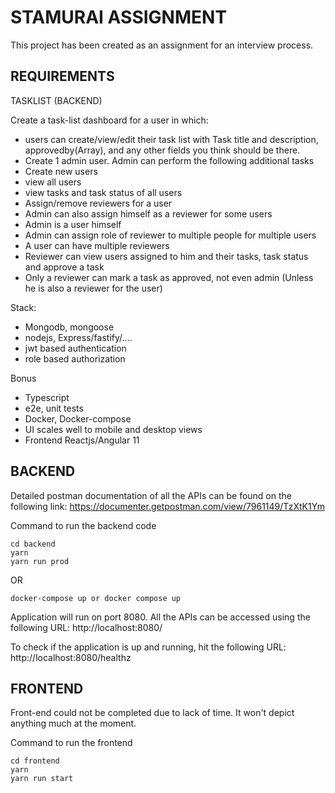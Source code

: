 # STAMURAI ASSIGNMENT

This project has been created as an assignment for an interview process.

## REQUIREMENTS

TASKLIST (BACKEND)

Create a task-list dashboard for a user in which:

- users can create/view/edit their task list with Task title and description, approvedby(Array), and any other fields you think should be there.
- Create 1 admin user. Admin can perform the following additional tasks
- Create new users
- view all users
- view tasks and task status of all users
- Assign/remove reviewers for a user
- Admin can also assign himself as a reviewer for some users
- Admin is a user himself
- Admin can assign role of reviewer to multiple people for multiple users
- A user can have multiple reviewers
- Reviewer can view users assigned to him and their tasks, task status and approve a task
- Only a reviewer can mark a task as approved, not even admin (Unless he is also a reviewer for the user)

Stack:

- Mongodb, mongoose
- nodejs, Express/fastify/….
- jwt based authentication
- role based authorization

Bonus

- Typescript
- e2e, unit tests
- Docker, Docker-compose
- UI scales well to mobile and desktop views
- Frontend Reactjs/Angular 11

## BACKEND

Detailed postman documentation of all the APIs can be found on the following link: https://documenter.getpostman.com/view/7961149/TzXtK1Ym

Command to run the backend code

```(javascript)
cd backend
yarn
yarn run prod
```

OR

```
docker-compose up or docker compose up
```

Application will run on port 8080. All the APIs can be accessed using the following URL:
http://localhost:8080/

To check if the application is up and running, hit the following URL: http://localhost:8080/healthz

## FRONTEND

Front-end could not be completed due to lack of time. It won't depict anything much at the moment.

Command to run the frontend

```
cd frontend
yarn
yarn run start
```
